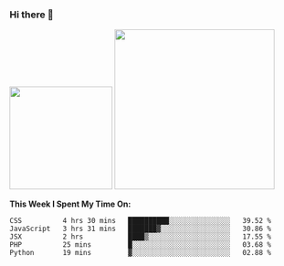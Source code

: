 ### Hi there 👋

<!--
**nestor22/nestor22** is a ✨ _special_ ✨ repository because its `README.md` (this file) appears on your GitHub profile.

Here are some ideas to get you started:

- 🔭 I’m currently working on ...
- 🌱 I’m currently learning ...
- 👯 I’m looking to collaborate on ...
- 🤔 I’m looking for help with ...
- 💬 Ask me about ...
- 📫 How to reach me: ...
- 😄 Pronouns: ...
- ⚡ Fun fact: ...
-->


<img height="180em" src="https://github-readme-stats.vercel.app/api?username=nestor22&show_icons=true&hide_border=true&&count_private=true&include_all_commits=true&theme=radical" />
<img height="280em" src="https://github-readme-stats.vercel.app/api/top-langs/?username=nestor22&layout=compact)](https://github.com/nestor22/github-readme-stats&theme=radical"  />



**This Week I Spent My Time On:**
<!--START_SECTION:waka-->
```text
CSS          4 hrs 30 mins   ██████████░░░░░░░░░░░░░░░   39.52 % 
JavaScript   3 hrs 31 mins   ███████▓░░░░░░░░░░░░░░░░░   30.86 % 
JSX          2 hrs           ████▒░░░░░░░░░░░░░░░░░░░░   17.55 % 
PHP          25 mins         █░░░░░░░░░░░░░░░░░░░░░░░░   03.68 % 
Python       19 mins         ▓░░░░░░░░░░░░░░░░░░░░░░░░   02.88 % 
```
<!--END_SECTION:waka-->


